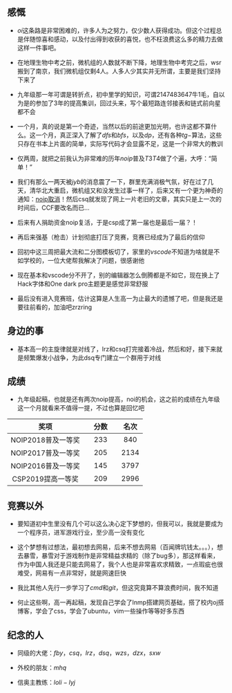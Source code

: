 <!--more-->

## 感慨

- $oi$这条路是非常困难的，许多人为之努力，仅少数人获得成功。但这个过程总是伴随惊喜和感动，以及付出得到收获的喜悦，也不枉浪费这么多的精力去做这样一件事吧。

- 在地理生物中考之前，微机组的人数就不断下降，地理生物中考完之后，wsr搬到了南京，我们微机组仅剩4人。人多人少其实并无所谓，主要是我们坚持下来了

- 九年级那一年可谓是转折点，初中里学的知识，可谓$2147483647$牛$1$毛，自以为是的参加了$3$年的提高集训，回过头来，写个最短路连邻接表和链式前向星都不会

- 一个月，真的说是第一个奇迹，当然以后的前途更加光明，也许这都不算什么。这一个月，真正深入了解了$dfs$和$bfs$，以及$dp$，还有各种$tg-$算法，这些只存在书本上片面的简单，实际写代码才会显露不足，这是一个非常大的教训

- 仅两周，就把之前我认为非常难的历年$noip$普及$T3T4$做了个遍，大呼：“简单！”

- 我们有那么一两天被$jyb$的消息震了一下，群里充满消极气氛，好在过了几天，清华北大重启，微机组又和没发生过事一样了，后来又有一个更为神奇的通知：[noip取消](http://www.noi.cn/newsview.html?id=932&hash=72F731&type=1)！然后csq就发现了网上一片老旧的文章，其实只是上一次的时间后，CCF要改名而已...

- 后来有人捐助资金noip复活，于是csp成了第一届也是最后一届？！

- 再后来强基（枪击）计划彻底打压了竞赛，竞赛已经成为了最后的信仰

- 回初中这三周把最大流和二分图模板切了，家里的$vscode$不知道为啥就是不如学校的，一位大佬帮我解决了问题，很感谢他

- 现在基本和vscode分不开了，别的编辑器怎么倒腾都是不如它，现在换上了Hack字体和One dark pro主题更是感觉非常舒服

- 最后没有进入竞赛班，估计这算是人生高一为止最大的遗憾了吧，但是我还是要往前看的，加油吧zrzring

## 身边的事

- 基本高一的主旋律就是对线了，lrz和csq打完接着冷战，然后和好，接下来就是频繁爆发小战争，为此dsq专门建立一个群用于对线

## 成绩

- 九年级起稿，也就是还有两次noip提高，noi的机会，这之前的成绩在九年级这一个月就看来不值得一提，不过也算是回忆吧

|奖项||分数||名次|
|:--:|:--:|:--:|:--:|:--:|
|NOIP2018普及一等奖||233||840 |
|NOIP2017普及一等奖||205||2134|
|NOIP2016普及一等奖||145||3797|
|CSP2019提高一等奖 ||209||2996|

## 竞赛以外

- 要知道初中生里没有几个可以这么决心定下梦想的，但我可以，我就是要成为一个程序员，进军游戏行业，至少高一没有变化

- 这个梦想有过想法，最初想去网易，后来不想去网易（百闻牌坑钱太。。。），想去暴雪，暴雪对于游戏制作是非常精益求精的（除了bug多），那这样看来，作为中国人我还是只能去网易了，我个人也是非常喜欢求精致，一点瑕疵也很难受，网易有一点非常好，就是网速巨快

- 我比其他人先行一步学习了$cmd$和$git$，但这究竟算不算浪费时间，我不知道

- 何止这些啊，高一再起稿，发现自己学会了lnmp搭建网页基础，搭了校内oj搭博客，学会了css，学会了ubuntu，vim一些操作等等好多东西

## 纪念的人

- 同级的大佬：$fby$，$csq$，$lrz$，$dsq$，$wzs$，$dzx$，$sxw$

- 外校的朋友：$mhq$

- 信奥主教练：$loli-lyj$